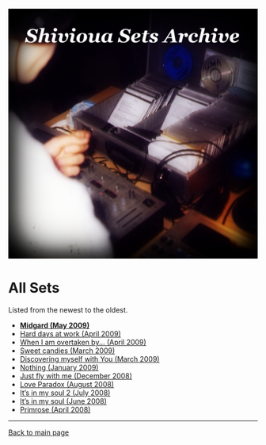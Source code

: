 
![Shivioua - All Sets](./all-sets.jpg)

# All Sets

Listed from the newest to the oldest.

<!-- 
* [**Backstreet Bar (August 2024)**](https://shivioua.github.io/progressive-awake/backstreet-bar-august-2024.html)
* Progressive Awake - Poljica (August 2023)
* Progressive Awake - Faixa Azul (June 2023)
* Progressive Awake - Rebalancing (Decebmer 2022)
* Progressive Awake - Lullaby (December 2021)
* Progressive Awake - Somebody New Vol. 3 (November 2021)
* Fresh Dance Music - New Time, Same Place (August 2021)
* Quantum Energy - Modern Rock & Roll (July 2021)
* Quantum Energy - Lick The Groove (May 2021)
* Fresh Dance Music - Rzepedka (April 2021)
* Quantum Energy - Tribute to CDQ Burakowsa (April 2021)
* Progressive Awake - Bit Harder (April 2021)
* Quantum Energy - Counter Plus Plus (March 2021)
* Progressive Awake - Hypnotized By Your Light (February 2021)
* Progressive Awake - The Blue Oyster (January 2021)
* Fresh Dance Music - Izolatorium (November 2020)
* Fresh Dance Music - Przed Duszki (October 2020)
* Progressive Awake - La Playa (July 2020)
* Quantum Energy - Vinylegg (August 2020)
* Quantum Energy - Two Hearts (August 2018)
* Fresh Dance Music - Beachball (July 2018)
* Progressive Awake - New Time, New Place (June 2018)
* Progressive Awake - Playpool (September 2016)
# Coco Jumbo (Very Short Rmx) 2016-06-11
# Count On Me (Live Coded Edit) 2016-05-16
# Ruby jako instrument muzyczny (PL) 2016-04-20 Sweet Child o'mine, ok. 3min
* Fresh Dance Music - Somebody New (November 2015)
# Hey Jude (Live Coded Edit) 2015-09-13
# Playing With Daft Punk Samples 2015-09-12
# Playing With Super Saw 2015-08-29
# Simple Kick Pattern With Random Amp (129 BP) 2015-08-27
# Live Coding Session (2015-08-04)
# Ambi Choir At Very Low Rate; Playing With Samples ;3. 08. 2015
* Progressive Awake - Uncharted Waters (June 2015)
* Fresh Dance Music - Cave (January 2015)
* Fresh Dance Music - Deanery No. 161 (May 2014)
* Progressive Awake - Spring is in the air (March 2014)
* Quantum Energy - Winter solstice (December 2012)
* Progressive Awake - Different Kind Of Life (October 2012)
* Quantum Energy - Everyday Something New (November 2011)
* Progressive Awake - Reminiscence (August 2011)
* Quantum Energy - Chillstep (June 2011)
* Fresh Dance Music - Knockout (March 2011)
* Progressive Awake - Snowdrop (March 2011)
* Quantum Energy - Love Cycle (February 2011)
* Quantum Energy - Still Waters Run Deep (December 2010)
* Progressive Awake - First Snow (November 2010)
* Fresh Dance Music - House Sweet House (March 2010)
* Fresh Dance Music - For An Angel (January 2010)
* Progressive Awake - Music Is My Oxygen (January 2010)
* Progressive Awake - 4 Seasons Of Love (November 2009)
* Progressive Awake - Lost in You, lost myself… (October 2009)
* Progressive Awake - Doubtfulness Waves (September 2009)
* Progressive Awake - Ungovernable Appetence (Semptember 2009)
* Progressive Awake - Opium (July 2009)
* Progressive Awake - 7 months of dream (July 2009)
* Progressive Awake - Effervescence (June 2009)
* Progressive Awake - Holidays Wanted!!! (June 2009)

-->

* [**Midgard (May 2009)**](https://shivioua.github.io/progressive-awake/midgard-may-2009.html)  
* [Hard days at work (April 2009)](https://shivioua.github.io/progressive-awake/hard-days-at-work-april-2009.html)
* [When I am overtaken by... (April 2009)](https://shivioua.github.io/progressive-awake/when-i-am-overtaken-by-april-2009.html)
* [Sweet candies (March 2009)](https://shivioua.github.io/progressive-awake/sweet-candies-march-2009.html)
* [Discovering myself with You (March 2009)](https://shivioua.github.io/progressive-awake/discovering-myself-with-you-march-2009.html)
* [Nothing (January 2009)](https://shivioua.github.io/progressive-awake/nothing-january-2009.html)
* [Just fly with me (December 2008)](https://shivioua.github.io/progressive-awake/just-fly-with-me-december-2008.html)
* [Love Paradox (August 2008)](https://shivioua.github.io/progressive-awake/love-paradox-august-2008.html)
* [It’s in my soul 2 (July 2008)](https://shivioua.github.io/progressive-awake/its-in-my-soul-2-july-2008.html)
* [It’s in my soul (June 2008)](https://shivioua.github.io/progressive-awake/its-in-my-soul-june-2008.html)
* [Primrose (April 2008)](https://shivioua.github.io/fresh-dance-music/primrose-april-2008.html)

----

[Back to main page](https://shivioua.github.io)